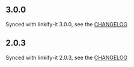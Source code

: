 3.0.0
-------

Synced with linkify-it 3.0.0, see the [CHANGELOG](https://github.com/markdown-it/linkify-it/blob/master/CHANGELOG.md)

2.0.3
-------

Synced with linkify-it 2.0.3, see the [CHANGELOG](https://github.com/markdown-it/linkify-it/blob/master/CHANGELOG.md)
